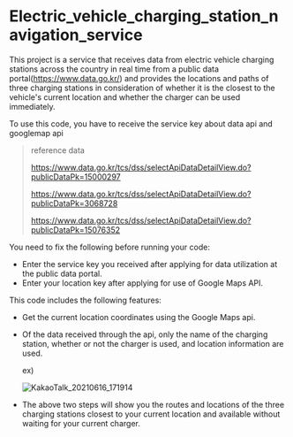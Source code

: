 # Electric_vehicle_charging_station_navigation_service

This project is a service that receives data from electric vehicle charging stations across the country in real time from a public data portal(https://www.data.go.kr/) and provides the locations and paths of three charging stations in consideration of whether it is the closest to the vehicle's current location and whether the charger can be used immediately.

To use this code, you have to receive the service key about data api and googlemap api

> reference data
>
> https://www.data.go.kr/tcs/dss/selectApiDataDetailView.do?publicDataPk=15000297
>
> https://www.data.go.kr/tcs/dss/selectApiDataDetailView.do?publicDataPk=3068728
>
> https://www.data.go.kr/tcs/dss/selectApiDataDetailView.do?publicDataPk=15076352 



You need to fix the following before running your code:

+ Enter the service key you received after applying for data utilization at the public data portal.
+ Enter your location key after applying for use of Google Maps API.


This code includes the following features:

+ Get the current location coordinates using the Google Maps api.
+ Of the data received through the api, only the name of the charging station, whether or not the charger is used, and location information are used.
     
     ex)
     
     ![KakaoTalk_20210616_171914](https://user-images.githubusercontent.com/60971835/146016022-636eea05-5011-4d75-9ecc-e9d6e4d0ea2c.png)

+ The above two steps will show you the routes and locations of the three charging stations closest to your current location and available without waiting for your current charger.

